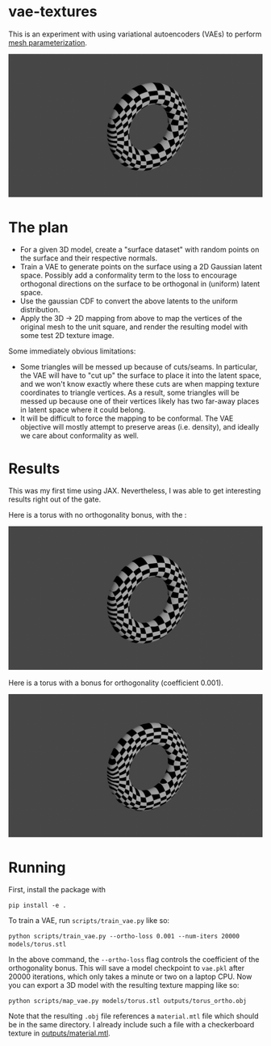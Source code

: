 # vae-textures

This is an experiment with using variational autoencoders (VAEs) to perform [mesh parameterization](https://en.wikipedia.org/wiki/Mesh_parameterization).

![Rendering of a torus with a checkerboard texture mapped onto it](outputs/renders/torus_no_ortho.png)

# The plan

 * For a given 3D model, create a "surface dataset" with random points on the surface and their respective normals.
 * Train a VAE to generate points on the surface using a 2D Gaussian latent space. Possibly add a conformality term to the loss to encourage orthogonal directions on the surface to be orthogonal in (uniform) latent space.
 * Use the gaussian CDF to convert the above latents to the uniform distribution.
 * Apply the 3D -> 2D mapping from above to map the vertices of the original mesh to the unit square, and render the resulting model with some test 2D texture image.

Some immediately obvious limitations:

 * Some triangles will be messed up because of cuts/seams. In particular, the VAE will have to "cut up" the surface to place it into the latent space, and we won't know exactly where these cuts are when mapping texture coordinates to triangle vertices. As a result, some triangles will be messed up because one of their vertices likely has two far-away places in latent space where it could belong.
 * It will be difficult to force the mapping to be conformal. The VAE objective will mostly attempt to preserve areas (i.e. density), and ideally we care about conformality as well.

# Results

This was my first time using JAX. Nevertheless, I was able to get interesting results right out of the gate.

Here is a torus with no orthogonality bonus, with the :

![Torus with no bonus](outputs/renders/torus_no_ortho.png)

Here is a torus with a bonus for orthogonality (coefficient 0.001).

![Torus with bonus](outputs/renders/torus_ortho.png)

# Running

First, install the package with 

```
pip install -e .
```

To train a VAE, run `scripts/train_vae.py` like so:

```shell
python scripts/train_vae.py --ortho-loss 0.001 --num-iters 20000 models/torus.stl
```

In the above command, the `--ortho-loss` flag controls the coefficient of the orthogonality bonus. This will save a model checkpoint to `vae.pkl` after 20000 iterations, which only takes a minute or two on a laptop CPU. Now you can export a 3D model with the resulting texture mapping like so:

```shell
python scripts/map_vae.py models/torus.stl outputs/torus_ortho.obj
```

Note that the resulting `.obj` file references a `material.mtl` file which should be in the same directory. I already include such a file with a checkerboard texture in [outputs/material.mtl](outputs/material.mtl).
